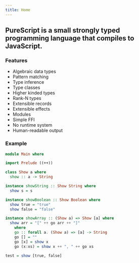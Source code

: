 ```yaml
---
title: Home
---
```


## PureScript is a small strongly typed programming language that compiles to JavaScript.

### Features

- Algebraic data types
- Pattern matching
- Type inference
- Type classes
- Higher kinded types
- Rank-N types
- Extensible records
- Extensible effects
- Modules
- Simple FFI
- No runtime system
- Human-readable output

### Example

```haskell
module Main where

import Prelude ((++))

class Show a where
  show :: a -> String

instance showString :: Show String where
  show s = s

instance showBoolean :: Show Boolean where
  show true = "true"
  show false = "false"

instance showArray :: (Show a) => Show [a] where
  show arr = "[" ++ go arr ++ "]"
    where
    go :: forall a. (Show a) => [a] -> String
    go [] = ""
    go [x] = show x
    go (x:xs) = show x ++ ", " ++ go xs

test = show [true, false]
```
